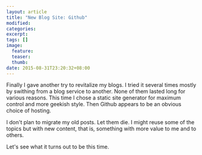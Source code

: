 ```yaml
---
layout: article
title: "New Blog Site: Github"
modified:
categories:
excerpt:
tags: []
image:
  feature:
  teaser:
  thumb:
date: 2015-08-31T23:20:32+08:00
---
```


Finally I gave another try to revitalize my blogs. I tried it several times mostly by swithing from a blog service to another. None of them lasted long for various reasons. This time I chose a static site generator for maximum control and more geekish style. Then Github appears to be an obvious choice of hosting.

I don't plan to migrate my old posts. Let them die. I might reuse some of the topics but with new content, that is, something with more value to me and to others.

Let's see what it turns out to be this time.
